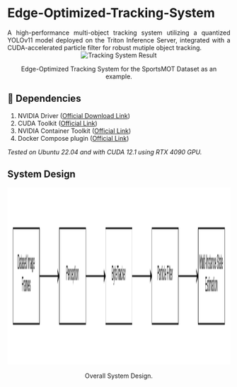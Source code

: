 # Edge-Optimized-Tracking-System
<div align="justify">
A high-performance multi-object tracking system utilizing a quantized YOLOv11 model deployed on the Triton Inference Server, integrated with a CUDA-accelerated particle filter for robust mutiple object tracking.
</div>

<div align="center">
    <img src="assets/result.gif" width="800" height="400" alt="Tracking System Result" />
    <p>Edge-Optimized Tracking System for the SportsMOT Dataset as an example.</p>
</div>

## 🏁 Dependencies
1) NVIDIA Driver ([Official Download Link](https://www.nvidia.com/download/index.aspx))
2) CUDA Toolkit ([Official Link](https://developer.nvidia.com/cuda-downloads))
3) NVIDIA Container Toolkit ([Official Link](https://docs.nvidia.com/datacenter/cloud-native/container-toolkit/latest/install-guide.html))
4) Docker Compose plugin ([Official Link](https://docs.docker.com/compose/install/linux/))

*Tested on Ubuntu 22.04 and with CUDA 12.1 using RTX 4090 GPU.*

## System Design
<div align="center">
    <img src="assets/main_system_design.png" width="1500" height="400" alt="Main Sys Design" />
    <p>Overall System Design.</p>
</div>